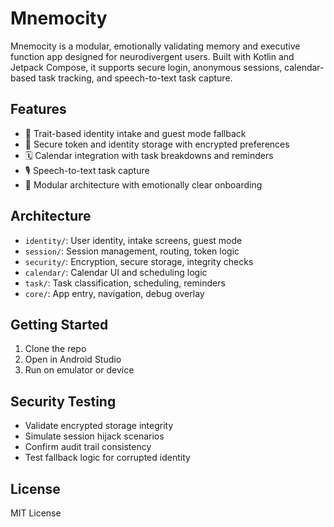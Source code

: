 # Mnemocity

Mnemocity is a modular, emotionally validating memory and executive function app designed for neurodivergent users. Built with Kotlin and Jetpack Compose, it supports secure login, anonymous sessions, calendar-based task tracking, and speech-to-text task capture.

## Features

- 🧠 Trait-based identity intake and guest mode fallback
- 🔐 Secure token and identity storage with encrypted preferences
- 🗓️ Calendar integration with task breakdowns and reminders
- 🎙️ Speech-to-text task capture
- 🧩 Modular architecture with emotionally clear onboarding

## Architecture

- `identity/`: User identity, intake screens, guest mode
- `session/`: Session management, routing, token logic
- `security/`: Encryption, secure storage, integrity checks
- `calendar/`: Calendar UI and scheduling logic
- `task/`: Task classification, scheduling, reminders
- `core/`: App entry, navigation, debug overlay

## Getting Started

1. Clone the repo
2. Open in Android Studio
3. Run on emulator or device

## Security Testing

- Validate encrypted storage integrity
- Simulate session hijack scenarios
- Confirm audit trail consistency
- Test fallback logic for corrupted identity

## License

MIT License